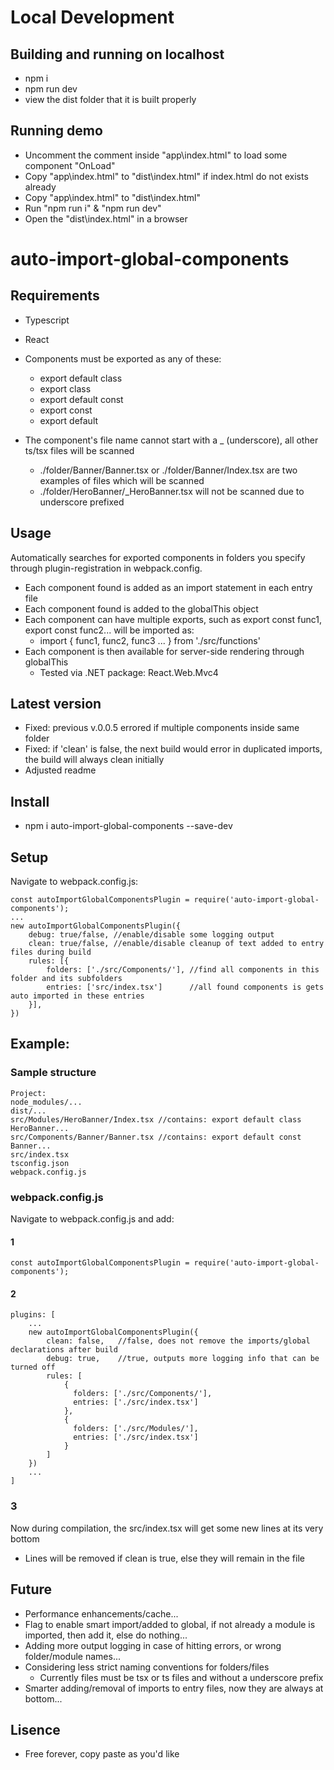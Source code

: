 # Local Development

## Building and running on localhost
- npm i
- npm run dev
- view the dist folder that it is built properly

## Running demo
- Uncomment the comment inside "app\index.html" to load some component "OnLoad"
- Copy "app\index.html" to "dist\index.html" if index.html do not exists already
- Copy "app\index.html" to "dist\index.html"
- Run "npm run i" & "npm run dev"
- Open the "dist\index.html" in a browser


# auto-import-global-components

## Requirements
- Typescript
- React
- Components must be exported as any of these:
    - export default class <className>
    - export class <className>
    - export default const <constName>
    - export const <constName>
    - export default <className>

- The component's file name cannot start with a _ (underscore), all other ts/tsx files will be scanned
    - ./folder/Banner/Banner.tsx or ./folder/Banner/Index.tsx are two examples of files which will be scanned
    - ./folder/HeroBanner/_HeroBanner.tsx will not be scanned due to underscore prefixed

## Usage
Automatically searches for exported components in folders you specify through plugin-registration in webpack.config.
- Each component found is added as an import statement in each entry file
- Each component found is added to the globalThis object
- Each component can have multiple exports, such as export const func1, export const func2... will be imported as:
    - import { func1, func2, func3 ... } from './src/functions'
- Each component is then available for server-side rendering through globalThis
	- Tested via .NET package: React.Web.Mvc4

## Latest version
- Fixed: previous v.0.0.5 errored if multiple components inside same folder
- Fixed: if 'clean' is false, the next build would error in duplicated imports, the build will always clean initially
- Adjusted readme

## Install
- npm i auto-import-global-components --save-dev

## Setup
Navigate to webpack.config.js:
```
const autoImportGlobalComponentsPlugin = require('auto-import-global-components');
...
new autoImportGlobalComponentsPlugin({
	debug: true/false, //enable/disable some logging output
	clean: true/false, //enable/disable cleanup of text added to entry files during build
    rules: [{
        folders: ['./src/Components/'], //find all components in this folder and its subfolders
        entries: ['src/index.tsx']      //all found components is gets auto imported in these entries
    }],
})
```

## Example:

### Sample structure
```
Project:
node_modules/...
dist/...
src/Modules/HeroBanner/Index.tsx //contains: export default class HeroBanner...
src/Components/Banner/Banner.tsx //contains: export default const Banner...
src/index.tsx
tsconfig.json
webpack.config.js
```

### webpack.config.js
Navigate to webpack.config.js and add:
#### 1
```
const autoImportGlobalComponentsPlugin = require('auto-import-global-components');
```

#### 2
```
plugins: [
    ...
    new autoImportGlobalComponentsPlugin({
		clean: false,	//false, does not remove the imports/global declarations after build
		debug: true,	//true, outputs more logging info that can be turned off
		rules: [
			{
			  folders: ['./src/Components/'],
			  entries: ['./src/index.tsx']
			},
			{
			  folders: ['./src/Modules/'],
			  entries: ['./src/index.tsx']
			}
		]
    })
    ...
]
```

### 3
Now during compilation, the src/index.tsx will get some new lines at its very bottom
- Lines will be removed if clean is true, else they will remain in the file

## Future
- Performance enhancements/cache...
- Flag to enable smart import/added to global, if not already a module is imported, then add it, else do nothing...
- Adding more output logging in case of hitting errors, or wrong folder/module names...
- Considering less strict naming conventions for folders/files
	* Currently files must be tsx or ts files and without a underscore prefix
- Smarter adding/removal of imports to entry files, now they are always at bottom...


## Lisence
- Free forever, copy paste as you'd like